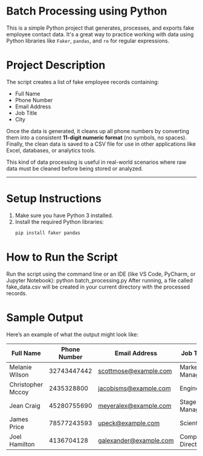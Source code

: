 # Batch Processing using Python

This is a simple Python project that generates, processes, and exports fake employee contact data. It's a great way to practice working with data using Python libraries like `Faker`, `pandas`, and `re` for regular expressions.

# Project Description

The script creates a list of fake employee records containing:

- Full Name  
- Phone Number  
- Email Address  
- Job Title  
- City  

Once the data is generated, it cleans up all phone numbers by converting them into a consistent **11-digit numeric format** (no symbols, no spaces). Finally, the clean data is saved to a CSV file for use in other applications like Excel, databases, or analytics tools.

This kind of data processing is useful in real-world scenarios where raw data must be cleaned before being stored or analyzed.

---
# Setup Instructions
1. Make sure you have Python 3 installed.
2. Install the required Python libraries:
   ```bash
   pip install faker pandas

# How to Run the Script
Run the script using the command line or an IDE (like VS Code, PyCharm, or Jupyter Notebook):
python batch_processing.py
After running, a file called fake_data.csv will be created in your current directory with the processed records.

# Sample Output
Here’s an example of what the output might look like:

| Full Name         | Phone Number | Email Address                                           | Job Title         | City          |
| ----------------- | ------------ | ------------------------------------------------------- | ----------------- | ------------- |
| Melanie Wilson    | 32743447442  | [scottmose@example.com](mailto:scottmose@example.com)   | Marketing Manager | Gilmoreport   |
| Christopher Mccoy | 2435328800   | [jacobisms@example.com](mailto:jacobisms@example.com)   | Engineer          | South Bruce   |
| Jean Craig        | 45280755690  | [meyeralex@example.com](mailto:meyeralex@example.com)   | Stage Manager     | South Yolenda |
| James Price       | 78577243593  | [upeck@example.com](mailto:upeck@example.com)           | Scientist         | North Thomas  |
| Joel Hamilton     | 4136704128   | [galexander@example.com](mailto:galexander@example.com) | Company Director  | Pagemouth     |



